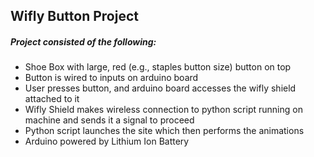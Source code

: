 ## Wifly Button Project

##### Project consisted of the following:
* Shoe Box with large, red (e.g., staples button size) button on top
* Button is wired to inputs on arduino board
* User presses button, and arduino board accesses the wifly shield attached to it
* Wifly Shield makes wireless connection to python script running on machine and sends it a signal to proceed
* Python script launches the site which then performs the animations
* Arduino powered by Lithium Ion Battery
